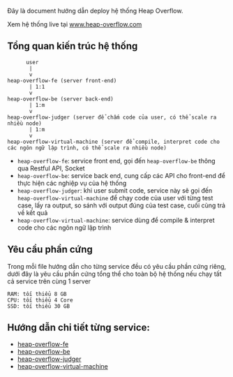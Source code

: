 Đây là document hướng dẫn deploy hệ thống Heap Overflow. 

Xem hệ thống live tại www.heap-overflow.com

## Tổng quan kiến trúc hệ thống

```
      user
       |
       v
heap-overflow-fe (server front-end)
       | 1:1
       v
heap-overflow-be (server back-end)
       | 1:m
       v
heap-overflow-judger (server để chấm code của user, có thể scale ra nhiều node)
       | 1:m
       v
heap-overflow-virtual-machine (server để compile, interpret code cho các ngôn ngữ lập trình, có thể scale ra nhiều node)
```

- `heap-overflow-fe`: service front end, gọi đến `heap-overflow-be` thông qua Restful API, Socket
- `heap-overflow-be`: service back end, cung cấp các API cho front-end để thực hiện các nghiệp vụ của hệ thống
- `heap-overflow-judger`: khi user submit code, service này sẽ gọi đến `heap-overflow-virtual-machine` để chạy code của user với từng test case, lấy ra output, so sánh với output đúng của test case, cuối cùng trả về kết quả
- `heap-overflow-virtual-machine`: service dùng để compile & interpret code cho các ngôn ngữ lập trình


## Yêu cầu phần cứng

Trong mỗi file hướng dẫn cho từng service đều có yêu cầu phần cứng riêng, dưới đây là yêu cầu phần cứng tổng thể cho toàn bộ hệ thống nếu chạy tất cả service trên cùng 1 server

```
RAM: tối thiểu 8 GB
CPU: tối thiểu 4 Core
SSD: tối thiểu 30 GB
```

## Hướng dẫn chi tiết từng service:
- [heap-overflow-fe](fe.md)
- [heap-overflow-be](be.md)
- [heap-overflow-judger](judger.md)
- [heap-overflow-virtual-machine](virtual-machine.md)

